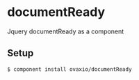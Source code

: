 documentReady
=============

Jquery documentReady as a component

## Setup

```
$ component install ovaxio/documentReady
```